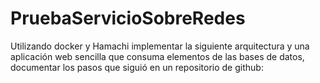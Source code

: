 # PruebaServicioSobreRedes
Utilizando docker y Hamachi implementar la siguiente arquitectura y una aplicación web
sencilla que consuma elementos de las bases de datos, documentar los pasos que siguió en
un repositorio de github:

